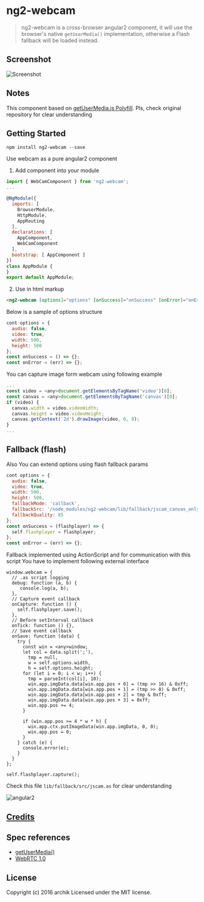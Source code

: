# ng2-webcam

> ng2-webcam is a cross-browser angular2 component, it will use the browser's native `getUserMedia()` implementation, otherwise a Flash fallback will be loaded instead.

## Screenshot

![Screenshot](https://bytebucket.org/archik/ng2-webcam/raw/c728ec3fd1e0008dc67873c20897427e9f5b0c0a/media/screen.png)

## Notes

This component based on [getUserMedia.js Polyfill](https://github.com/addyosmani/getUserMedia.js).
Pls, check original repository for clear understanding


## Getting Started

```
npm install ng2-webcam --save
```

Use webcam as a pure angular2 component

1. Add component into your module
```javascript
import { WebCamComponent } from 'ng2-webcam';
...

@NgModule({
  imports: [
    BrowserModule,
    HttpModule,
    AppRouting
  ],
  declarations: [
    AppComponent,
    WebCamComponent
  ],
  bootstrap: [ AppComponent ]
})
class AppModule {
}
export default AppModule;
```
2. Use in html markup
```html
<ng2-webcam [options]="options" [onSuccess]="onSuccess" [onError]="onError"></ng2-webcam>
```

Below is a sample of options structure

```javascript
cont options = {
  audio: false,
  video: true,
  width: 500,
  height: 500
};
const onSuccess = () => {};
const onError = (err) => {};
```

You can capture image form webcam using following example
```javascript
...
const video = <any>document.getElementsByTagName('video')[0];
const canvas = <any>document.getElementsByTagName('canvas')[0];
if (video) {
  canvas.width = video.videoWidth;
  canvas.height = video.videoHeight;
  canvas.getContext('2d').drawImage(video, 0, 0);
}
...
```

## Fallback (flash)
Also You can extend options using flash fallback params

```javascript
cont options = {
  audio: false,
  video: true,
  width: 500,
  height: 500,
  fallbackMode: 'callback',
  fallbackSrc: '/node_modules/ng2-webcam/lib/fallback/jscam_canvas_only.swf',
  fallbackQuality: 85
};
const onSuccess = (flashplayer) => {
  self.flashplayer = flashplayer;
};
const onError = (err) => {};
```

Fallback implemented using ActionScript and for communication with this script You have to implement following external interface
```
window.webcam = {
  // .as script logging
  debug: function (a, b) {
     console.log(a, b);
  },
  // Capture event callback
  onCapture: function () {
    self.flashplayer.save();
  },
  // Before setInterval callback
  onTick: function () {},
  // Save event callback
  onSave: function (data) {
    try {
      const win = <any>window;
      let col = data.split(';'),
        tmp = null,
        w = self.options.width,
        h = self.options.height;
      for (let i = 0; i < w; i++) {
        tmp = parseInt(col[i], 10);
        win.app.imgData.data[win.app.pos + 0] = (tmp >> 16) & 0xff;
        win.app.imgData.data[win.app.pos + 1] = (tmp >> 8) & 0xff;
        win.app.imgData.data[win.app.pos + 2] = tmp & 0xff;
        win.app.imgData.data[win.app.pos + 3] = 0xff;
        win.app.pos += 4;
      }

      if (win.app.pos >= 4 * w * h) {
        win.app.ctx.putImageData(win.app.imgData, 0, 0);
        win.app.pos = 0;
      }
    } catch (e) {
      console.error(e);
    }
  }
};

self.flashplayer.capture();
```
Check this file `lib/fallback/src/jscam.as` for clear understanding

![angular2](https://bytebucket.org/archik/ng2-webcam/raw/fa43c0a740dc806ed53022b9fc440aba169ab6e1/media/tech.png)

## [Credits](https://github.com/addyosmani/getUserMedia.js#credits)

## Spec references

* [getUserMedia()](https://w3c.github.io/mediacapture-main/getusermedia.html)
* [WebRTC 1.0](http://w3c.github.io/webrtc-pc/)

## License
Copyright (c) 2016 archik
Licensed under the MIT license.

